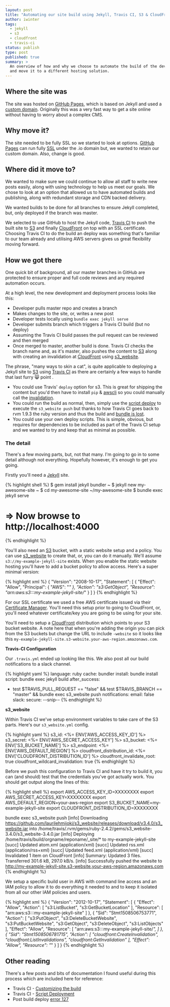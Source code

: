 ```yaml
---
layout: post
title: "Automating our site build using Jekyll, Travis CI, S3 & CloudFront"
author: iwinter
tags:
  - jekyll
  - s3
  - cloudfront
  - travis-ci
status: publish
type: post
published: true
summary: >
  An overview of how and why we choose to automate the build of the dev.venntro.com site
  and move it to a different hosting solution.
---
```

## Where the site was

The site was hosted on [GitHub Pages][gh-pages], which is based on Jekyll and used a
[custom domain](https://help.github.com/articles/using-a-custom-domain-with-github-pages/). Originally
this was a very fast way to get a site online without having to worry about a complex CMS.

## Why move it?

The site needed to be fully SSL so we started to look at options. [GitHub Pages][gh-pages] can run fully
[SSL](https://help.github.com/articles/securing-your-github-pages-site-with-https/) under the .io domain
but, we wanted to retain our custom domain. Also, change is good.

## Where did it move to?

We wanted to make sure we could continue to allow all staff to write new posts easily, along with
using technology to help us meet our goals. We chose to look at an option that allowed us to have
automated builds and publishing, along with redundant storage and CDN backed delivery.

We wanted builds to be done for all branches to ensure Jekyll completed, but, only deployed if the
branch was master.

We selected to use GitHub to host the Jekyll code, [Travis CI][travis-ci] to push the built
site to [S3][S3] and finally [CloudFront][CloudFront] on top with an SSL certificate. Choosing
Travis CI to do the build an deploy was something that's familiar to our team already and utilising
AWS servers gives us great flexibility moving forward.

## How we got there

One quick bit of background, all our master branches in GitHub are protected to ensure proper and full code
reviews and any required automation occurs.

At a high level, the new development and deployment process looks like this:

* Developer pulls master repo and creates a branch
* Makes changes to the site, or, writes a new post
* Developer tests locally using `bundle exec jekyll serve`
* Developer submits branch which triggers a Travis CI build (but no deploy)
* Assuming the Travis CI build passes the pull request can be reviewed and then merged
* Once merged to master, another build is done. Travis CI checks the branch name and, as it's master,
also pushes the content to [S3][S3] along with creating an invalidation at [CloudFront][CloudFront]
using [s3_website][s3_website].

The phrase, "many ways to skin a cat", is quite applicable to deploying a Jekyll site to [S3][S3] using
 [Travis CI][travis-ci] as there are certainly a few ways to handle that last furry 😸 point .

* You could use Travis' `deploy` option for s3. This is great for shipping the content but you'd then have
to install `pip` &amp; [awscli](https://pypi.python.org/pypi/awscli) so you could manually call the
[invalidation](docs.aws.amazon.com/cli/latest/reference/cloudfront/create-invalidation.html).
* You could run the build as normal, then, simply use the [script deploy](https://docs.travis-ci.com/user/deployment/script/)
to execute the `s3_website push` but thanks to how Travis CI goes back to rvm 1.9.3 the ruby version and thus the
build and [bundle is lost](https://disjoint.ca/til/2016/03/08/travis-ci-ruby-and-deployments/).
* You could use your own deploy scripts. This is simple, obvious, but requires for dependencies to be included
as part of the Travis CI setup and we wanted to try and keep that as minimal as possible.

### The detail

There's a few moving parts, but, not that many. I'm going to go in to some detail although not everything.
Hopefully however, it's enough to get you going.

Firstly you'll need a [Jekyll][jekyllrb] site.

{% highlight shell %}
$ gem install jekyll bundler
~ $ jekyll new my-awesome-site
~ $ cd my-awesome-site
~/my-awesome-site $ bundle exec jekyll serve
# => Now browse to http://localhost:4000
{% endhighlight %}

You'll also need an [S3][S3] bucket, with a static website setup and a policy. You can use [s3_website][s3_website]
 to create that, or, you can do it manually. We'll assume `s3://my-example-jekyll-site` exists. When you enable the
 static website hosting you'll have to add a bucket policy to allow access. Here's a super minimal version:

{% highlight xml %}
{
    "Version": "2008-10-17",
    "Statement": [
        {
            "Effect": "Allow",
            "Principal": {
                "AWS": "*"
            },
            "Action": "s3:GetObject",
            "Resource": "arn:aws:s3:::my-example-jekyll-site/*"
        }
    ]
}
{% endhighlight %}

For our SSL certificate we used a free AWS certificate issued via their [Certificate Manager](https://aws.amazon.com/certificate-manager/).
You'll need this setup prior to going to CloudFront, or, you'll need whatever certificate/key you are going to be
using for your site.

You'll need to setup a [CloudFront][CloudFront] distribution which points to your S3 bucket website. A note here
that when you're adding the origin you can pick from the S3 buckets but change the URL to include `-website` so
it looks like this `my-example-jekyll-site.s3-website.your-aws-region.amazonaws.com`.

**Travis-CI Configuration**

Our `.travis.yml` ended up looking like this. We also post all our build notifications to a slack channel.

{% highlight yaml %}
language: ruby
cache: bundler
install: bundle install
script: bundle exec jekyll build
after_success:
  - test $TRAVIS_PULL_REQUEST == "false" && test $TRAVIS_BRANCH == "master" && bundle exec s3_website push
notifications:
  email: false
  slack:
    secure: --snip--
{% endhighlight %}

**s3_website**

Within Travis CI we've setup environment variables to take care of the S3 parts. Here's our `s3_website.yml` config.

{% highlight yaml %}
s3_id: <%= ENV['AWS_ACCESS_KEY_ID'] %>
s3_secret: <%= ENV['AWS_SECRET_ACCESS_KEY'] %>
s3_bucket: <%= ENV['S3_BUCKET_NAME'] %>
s3_endpoint: <%= ENV['AWS_DEFAULT_REGION'] %>
cloudfront_distribution_id: <%= ENV['CLOUDFRONT_DISTRIBUTION_ID'] %>
cloudfront_invalidate_root: true
cloudfront_wildcard_invalidation: true
{% endhighlight %}

Before we push this configuration to Travis CI and have it try to build it, you can (and should) test that the
credentials you've got actually work. You should get output along the lines of this:

{% highlight shell %}
export AWS_ACCESS_KEY_ID=XXXXXXXX
export AWS_SECRET_ACCESS_KEY=XXXXXXXX
export AWS_DEFAULT_REGION=your-aws-region
export S3_BUCKET_NAME=my-example-jekyll-site
export CLOUDFRONT_DISTRIBUTION_ID=XXXXXXXX

bundle exec s3_website push
[info] Downloading https://github.com/laurilehmijoki/s3_website/releases/download/v3.4.0/s3_website.jar into /home/travis/.rvm/gems/ruby-2.4.2/gems/s3_website-3.4.0/s3_website-3.4.0.jar
[info] Deploying /home/travis/build/orgname/reponame/_site/* to my-example-jekyll-site
[succ] Updated atom.xml (application/xml)
[succ] Updated rss.xml (application/rss+xml)
[succ] Updated feed.xml (application/xml)
[succ] Invalidated 1 item on CloudFront
[info] Summary: Updated 3 files. Transferred 301.6 kB, 297.0 kB/s.
[info] Successfully pushed the website to http://my-example-jekyll-site.s3-website.your-aws-region.amazonaws.com
{% endhighlight %}

We setup a specific build user in AWS with command line access and an IAM policy to allow it to do
everything it needed to and to keep it isolated from all our other IAM policies and users.

{% highlight xml %}
{
    "Version": "2012-10-17",
    "Statement": [
        {
            "Effect": "Allow",
            "Action": [
                "s3:ListBucket",
                "s3:GetBucketLocation"
            ],
            "Resource": [
                "arn:aws:s3:::my-example-jekyll-site"
            ]
        },
        {
            "Sid": "Stmt1508506753771",
            "Action": [
                "s3:PutObject",
                "s3:DeleteBucketWebsite",
                "s3:PutBucketWebsite",
                "s3:GetObject",
                "s3:DeleteObject",
                "s3:ListObjects"
            ],
            "Effect": "Allow",
            "Resource": [
                "arn:aws:s3:::my-example-jekyll-site/*",
            ]
        },
        {
            "Sid": "Stmt1508506781715",
            "Action": [
                "cloudfront:CreateInvalidation",
                "cloudfront:ListInvalidations",
                "cloudfront:GetInvalidation"
            ],
            "Effect": "Allow",
            "Resource": "*"
        }
    ]
}
{% endhighlight %}

## Other reading

There's a few posts and bits of documentation I found useful during this process which are included
here for reference:

* Travis CI - [Customizing the build](https://docs.travis-ci.com/user/customizing-the-build/)
* Travis CI - [Script Deployment](https://docs.travis-ci.com/user/deployment/script/)
* Post build deploy [error 127](https://disjoint.ca/til/2016/03/08/travis-ci-ruby-and-deployments/)

[jekyllrb]: https://jekyllrb.com/
[s3_website]: https://github.com/laurilehmijoki/s3_website
[CloudFront]: https://aws.amazon.com/cloudfront/
[S3]: https://aws.amazon.com/s3/
[gh-pages]: https://pages.github.com/
[travis-ci]: https://travis-ci.com/
